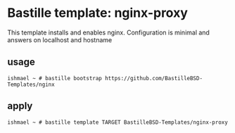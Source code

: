 # Bastille template: nginx-proxy

This template installs and enables nginx. Configuration is minimal and answers
on localhost and hostname

## usage

```shell
ishmael ~ # bastille bootstrap https://github.com/BastilleBSD-Templates/nginx
```

## apply

```shell
ishmael ~ # bastille template TARGET BastilleBSD-Templates/nginx-proxy
```

